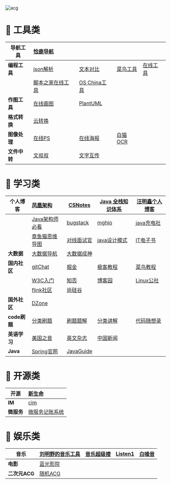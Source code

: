 ![acg](https://service-rivjlduv-1306777571.sh.apigw.tencentcs.com/release/)

# 🔖 工具类

| 导航工具     | [恰鹿导航]( https://hou.qialu999.com/)     |                                                        |                                        |                              |
| ------------ | :----------------------------------------- | :----------------------------------------------------- | -------------------------------------- | ---------------------------- |
| **编程工具** | [json解析]( https://www.sojson.com/)       | [文本对比]( https://www.json.cn/json/jsoncompare.html) | [菜鸟工具](https://c.runoob.com/)      | [在线工具](https://tool.lu/) |
|              | [脚本之家在线工具](http://tools.jb51.net/) | [OS China工具](https://tool.oschina.net/)              |                                        |                              |
| **作图工具** | [在线画图](https://app.diagrams.net)       | [PlantUML](https://plantuml.com/zh/sequence-diagram)   |                                        |                              |
| **格式转换** | [云转换](https://cloudconvert.com/)        |                                                        |                                        |                              |
| **图像处理** | [在线PS](https://www.photopea.com/)        | [在线海报](https://www.canva.cn/)                      | [白猫OCR](https://web.baimiaoapp.com/) |                              |
| **文件中转** | [文叔叔](https://www.wenshushu.cn/)        | [文字互传](https://600s.com/qqaa)                      |                                        |                              |

# 🔖 学习类

| 个人博客     | [凤凰架构](https://icyfenix.cn/summary/)                     | [CSNotes](http://www.cyc2018.xyz/)                           | [Java 全栈知识体系](https://www.pdai.tech/)                  | [汪明鑫个人博客](http://xinyeshuaiqi.cn/)                    |
| ------------ | :----------------------------------------------------------- | ------------------------------------------------------------ | ------------------------------------------------------------ | ------------------------------------------------------------ |
|              | [Java架构师必看](https://javajgs.com/)                       | [bugstack](https://bugstack.cn/)                             | [mghio](https://www.mghio.cn/)                               | [java充电社](http://www.itsoku.com/)                         |
|              | [章鱼猫思维导图](https://www.processon.com/u/5c89e3fce4b01e76977e388c) | [对线面试官](https://www.zhihu.com/people/Java_3y/posts)     | [java设计模式](https://github.com/iluwatar/java-design-patterns) | [IT电子书](https://github.com/XiangLinPro/IT_book#%E9%9D%A2%E8%AF%95%E5%AE%9D%E5%85%B8) |
| **大数据**   | [大数据导航](https://shimin-huang.gitbook.io/doc)            | [大数据成神](https://github.com/wangzhiwubigdata/God-Of-BigData) |                                                              |                                                              |
| **国内社区** | [gitChat](https://gitbook.cn/)                               | [掘金](https://juejin.cn/backend/Java)                       | [极客教程](https://geek-docs.com/)                           | [菜鸟教程](https://www.runoob.com/)                          |
|              | [W3C入门](https://www.w3cschool.cn/tutorial)                 | [知否](https://segmentfault.com/)                            | [博客园](https://www.cnblogs.com/)                           | [Linux公社](https://www.linuxidc.com/)                       |
|              | [flink社区](https://flink-learning.org.cn/)                  | [尚硅谷](http://www.atguigu.com/mst/java/gaopin/17847.html)  |                                                              |                                                              |
| **国外社区** | [DZone](https://dzone.com/)                                  |                                                              |                                                              |                                                              |
| **code刷题** | [分类刷题](https://codetop.cc/home)                          | [刷题题解](https://www.cnblogs.com/grandyang/)               | [分类讲解](https://xiaochen1024.com/courseware/60b4f11ab1aa91002eb53b18) | [代码随想录](https://www.programmercarl.com/)                |
| **英语学习** | [美国之音](m.51voa.com)                                      | [英文杂志](magazinelib.com)                                  | [中国新闻](http://www.chinadaily.com.cn/)                    |                                                              |
| **Java**     | [Spring官网](https://spring.io/)                             | [JavaGuide](https://javaguide.cn/home.html)                  |                                                              |                                                              |

# 🔖 开源类

| 开源       | [新生命](https://www.newlifex.com/)                     |
| ---------- | :------------------------------------------------------ |
| **IM**     | [cim](https://github.com/crossoverJie/cim)              |
| **微服务** | [微服务记账系统](https://github.com/sqshq/piggymetrics) |

# 🔖 娱乐类

| 音乐          | [刘明野的音乐工具](http://tool.liumingye.cn/music/?page=searchPage&laizi=hou.qialu999.com) | [音乐超级搜](https://hao.qialu999.com/yinyue/) | [Listen1](https://listen1.github.io/listen1/?laizi=hou.qialu999.com) | [白噪音](https://www.bilibili.com/video/BV1mt4y1m7Ls/?spm_id_from=333.337.search-card.all.click) |
| ------------- | ------------------------------------------------------------ | ---------------------------------------------- | ------------------------------------------------------------ | ------------------------------------------------------------ |
| **电影**      | [蓝光影院](https://lgyy.cc/)                                 |                                                |                                                              |                                                              |
| **二次元ACG** | [随机ACG](https://blog.jixiaob.cn/?post=93)                  |                                                |                                                              |                                                              |

